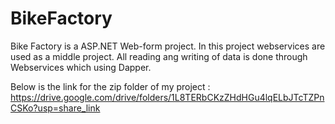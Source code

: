 # BikeFactory
Bike Factory is a ASP.NET Web-form project. In this project webservices are used as a middle project. All reading ang writing of data is done through Webservices  which using Dapper.

Below is the link for the zip folder of my project :
https://drive.google.com/drive/folders/1L8TERbCKzZHdHGu4lqELbJTcTZPnCSKo?usp=share_link
